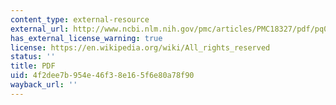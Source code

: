 ```yaml
---
content_type: external-resource
external_url: http://www.ncbi.nlm.nih.gov/pmc/articles/PMC18327/pdf/pq004885.pdf
has_external_license_warning: true
license: https://en.wikipedia.org/wiki/All_rights_reserved
status: ''
title: PDF
uid: 4f2dee7b-954e-46f3-8e16-5f6e80a78f90
wayback_url: ''
---
```

